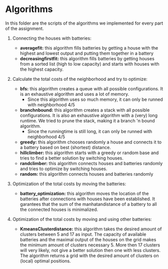 # Algorithms

In this folder are the scripts of the algorithms we implemented for every part of the assignment.

1. Connecting the houses with batteries:
    * **averagefit:** this algorithm fills batteries by getting a house with the highest and lowest output and putting them together in a battery
    * **decreasingfirstfit:** this algorithm fills batteries by getting houses from a sorted list (high to low capacity) and starts with houses with the highest capacity.


2. Calculate the total costs of the neighborhood and try to optimize:
    * **bfs:** this algorithm creates a queue with all possible configurations. It is an exhaustive algorithm and uses a lot of memory.
        * Since this algorithm uses so much memory, it can only be runned with neighborhood 4/5
    * **branchnbound:** this algorithm creates a stack with all possible configurations. It is also an exhaustive algorithm with a (very) long runtime. We tried to prune the stack, making it a branch 'n bound algorithm.
        * Since the runningtime is still long, it can only be runned with neighborhood 4/5
    * **greedy:** this algorithm chooses randomly a house and connects it to a battery based on best (shortest) distance.
    * **hillclimber:** this algorithm starts with a greedy or random base and tries to find a better solution by  switching houses.
    * **randclimber:** this algorithm connects houses and batteries randomly and tries to optimize by switching houses.
    * **random:** this algorithm connects houses and batteries randomly


3. Optimization of the total costs by moving the batteries:
    * **battery_optimization:** this algorithm moves the location of the batteries after connections with houses have been established. It garantees that the sum of the manhatandistance of a battery to all the connected houses is minimalized.


4. Optimization of the total costs by moving and using other batteries:
    * **KmeansClusterdistance:** this algorithm takes the desired amount of clusters between 5 and 17 as input. The capacity of available batteries and the maximal output of the houses on the grid makes the minimum amount of clusters necessary 5. More then 17 clusters will very likely, not give a better solution then one with less clusters. The algorithm returns a grid with the desired amount of clusters on (local) optimal positions.   
